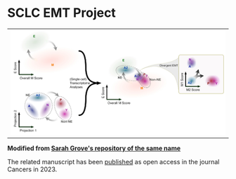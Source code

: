 # SCLC EMT Project
<table>
    <tr>
      <td>
      <img src="img/cancers-15-01477-ag.png" style="width: 600px;" />
      </td>
     </tr>
</table>

**Modified from [Sarah Grove's repository of the same name](https://github.com/smgroves/EMT_SCLC_project)**

The related manuscript has been [published](https://www.mdpi.com/2072-6694/15/5/1477) as open access in the journal Cancers in 2023.

